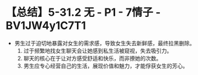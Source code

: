 # 【总结】5-31.2 无 - P1 - 7情子 - BV1JW4y1C7T1

-   男生过于迫切地暴露对女生的需求感，导致女生失去新鲜感，最终拉黑删除。
    1.  过于频繁地找女生聊天会让她感到私生活被窥视，失去吸引力。
    2.  聊天的核心在于让对方感受舒适和快乐，而非撩她的次数。
    3.  男生应专心经营自己的生活，展现价值和魅力，才能俘获女生的芳心。